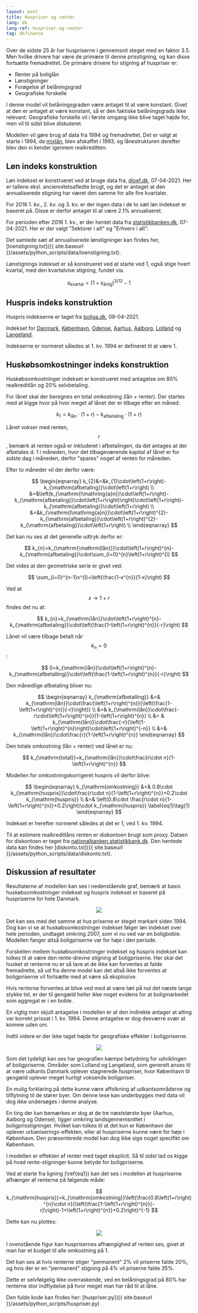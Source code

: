 ```yaml
---
layout: post
title: Huspriser og renter
lang: dk
lang-ref: huspriser-og-renter
tag: dkfinance
---
```


Over de sidste 25 år har huspriserne i gennemsnit steget med en faktor 3.5.
Men hvilke drivere har være de primære til denne prisstigning, og kan disse fortsætte fremadrettet.
De primære drivere for stigning af huspriser er:

* Renter på boliglån
* Lønstigninger
* Forøgelse af belåningsgrad
* Geografiske forskelle

I denne model vil belåningsgraden være antaget til at være konstant.
Givet at den er antaget at være konstant, så er den faktiske belåningsgrads ikke relevant.
Geografiske forskelle vil i første omgang ikke blive taget højde for, men vil til sidst blive diskuteret.

Modellen vil gøre brug af data fra 1994 og fremadrettet.
Det er valgt at starte i 1994, da [mixlån](https://da.wikipedia.org/wiki/Mixl%C3%A5n), blev afskaffet i 1993, og lånestrukturen derefter blev den vi kender igennem realkreditten.

## Løn indeks konstruktion

Løn indekset er konstrueret ved at bruge data fra, [djoef.dk](https://www.djoef.dk/r-aa-dgivning/l-oe-n/l-oe-nforhandling/loenudvikling19922015forprivatansatte.aspx#IL-oe-nudvikling--19922016--for--privatansatte--dj-oe-fere), 07-04-2021.
Her er tallene eksl. anciennitetsafledte brugt, og det er antaget at den annualiserede stigning har været den samme for alle fire kvartaler.

For 2016 1. kv., 2. kv. og 3. kv. er der ingen data i de to sæt løn indekset er baseret på.
Disse er derfor antaget til at være 2.1% annualiseret.

For perioden efter 2016 1. kv., er der hentet data fra [statistikbanken.dk](https://www.statistikbanken.dk/statbank5a/selectvarval/define.asp?PLanguage=0&subword=tabsel&MainTable=SBLON1&PXSId=214666&tablestyle=&ST=SD&buttons=0), 07-04-2021.
Her er der valgt "Sektorer i alt" og "Erhverv i alt".

Det samlede sæt af annualiserede lønstigninger kan findes her, [loenstigning.txt]({{ site.baseurl }}/assets/python_scripts/data/loenstigning.txt).

Lønstignings indekset er så konstrueret ved at starte ved 1, også stige hvert kvartal, med den kvartalvise stigning, fundet via.

$$ s_\mathrm{kvartal} = \left( 1 + s_\mathrm{årlig} \right)^{3/12} - 1 $$

## Huspris indeks konstruktion

Huspris indekserne er taget fra [boliga.dk](https://www.boliga.dk/boligpriser), 09-04-2021.

Indekset for [Danmark](https://www.boliga.dk/boligpriser/resultater?area=72000&type=0&data=0),
[København](https://www.boliga.dk/boligpriser/resultater?area=77101&type=0&data=0),
[Odense](https://www.boliga.dk/boligpriser/resultater?area=77461&type=0&data=0),
[Aarhus](https://www.boliga.dk/boligpriser/resultater?area=77751&type=0&data=0),
[Aalborg](https://www.boliga.dk/boligpriser/resultater?area=77851&type=0&data=0),
[Lolland](https://www.boliga.dk/boligpriser/resultater?area=77360&type=0&data=0) og
[Langeland](https://www.boliga.dk/boligpriser/resultater?area=77482&type=0&data=0).

Indekserne er normeret således at 1. kv. 1994 er defineret til at være 1.

## Huskøbsomkostninger indeks konstruktion

Huskøbsomkostninger indekset er konstrueret med antagelse om 80% realkreditlån og 20% selvbetaling.

For lånet skal der beregnes en total omkostning (lån + renter).
Der startes med at kigge hvor på hvor meget af lånet der er tilbage efter en måned:

$$ k_{1}=k_{\mathrm{lån}}\cdot\left(1+r\right)-k_{\mathrm{afbetaling}}\cdot\left(1+r\right) $$

Lånet vokser med renten, $$r$$, bemærk at renten også er inkluderet i afbetalingen, da det antages at der afbetales d. 1 i måneden,
hvor det tilbageværende kapital af lånet er for sidste dag i måneden, derfor "spares" noget af renten for måneden.

Efter to måneder vil der derfor være:

$$ \begin{eqnarray}
   k_{2}&=&k_{1}\cdot\left(1+r\right)-k_{\mathrm{afbetaling}}\cdot\left(1+r\right) \\
   &=&\left(k_{\mathrm{l\mathring{a}n}}\cdot\left(1+r\right)-k_{\mathrm{afbetaling}}\cdot\left(1+r\right)\right)\cdot\left(1+r\right)-k_{\mathrm{afbetaling}}\cdot\left(1+r\right) \\
   &=&k_{\mathrm{l\mathring{a}n}}\cdot\left(1+r\right)^{2}-k_{\mathrm{afbetaling}}\cdot\left(1+r\right)^{2}-k_{\mathrm{afbetaling}}\cdot\left(1+r\right) \\
\end{eqnarray} $$

Det kan nu ses at det generelle udtryk derfor er:

$$ k_{n}=k_{\mathrm{\mathrm{lån}}}\cdot\left(1+r\right)^{n}-k_{\mathrm{afbetaling}}\cdot\sum_{l=0}^{n}\left(1+r\right)^{l} $$

Det vides at den geometriske serie er givet ved:

$$ \sum_{l=0}^{n-1}x^{l}=\left(\frac{1-x^{n}}{1-x}\right) $$

Ved at $$x\rightarrow 1+r$$ findes det nu at:

$$ k_{n}=k_{\mathrm{lån}}\cdot\left(1+r\right)^{n}-k_{\mathrm{afbetaling}}\cdot\left(\frac{1-\left(1+r\right)^{n}}{-r}\right) $$

Lånet vil være tilbage betalt når $$k_{n}=0$$:

$$ 0=k_{\mathrm{lån}}\cdot\left(1+r\right)^{n}-k_{\mathrm{afbetalling}}\cdot\left(\frac{1-\left(1+r\right)^{n}}{-r}\right) $$

Den månedlige afbetaling bliver nu:

$$ \begin{eqnarray}
    k_{\mathrm{afbetalling}} &=& k_{\mathrm{lån}}\cdot\frac{\left(1+r\right)^{n}}{\left(\frac{1-\left(1+r\right)^{n}}{-r}\right)} \\
    &=& k_{\mathrm{lån}}\cdot\frac{-r\cdot\left(1+r\right)^{n}}{1-\left(1+r\right)^{n}} \\
    &= & k_{\mathrm{lån}}\cdot\frac{-r}{\left(1-\left(1+r\right)^{n}\right)\cdot\left(1+r\right)^{-n}} \\
    &=& k_{\mathrm{lån}}\cdot\frac{r}{1-\left(1+r\right)^{n}}
\end{eqnarray} $$

Den totale omkostning (lån + renter) ved lånet er nu:

$$ k_{\mathrm{total}}=k_{\mathrm{lån}}\cdot\frac{r\cdot n}{1-\left(1+r\right)^{n}} $$

Modellen for omkostningskorrigeret huspris vil derfor blive:

$$ \begin{eqnarray}
   k_{\mathrm{omkostning}} &=& 0.8\cdot k_{\mathrm{huspris}}\cdot\frac{r\cdot n}{1-\left(1+r\right)^{n}}+0.2\cdot k_{\mathrm{huspris}} \\
   &=& \left(0.8\cdot \frac{r\cdot n}{1-\left(1+r\right)^{n}}+0.2\right)\cdot k_{\mathrm{huspris}} \label{eq1}\tag{1}
\end{eqnarray} $$

Indekset er herefter normeret således at det er 1, ved 1. kv. 1994.

Til at estimere realkreditlåns renten er diskontoen brugt som proxy.
Dataen for diskontoen er taget fra [nationalbanken.statistikbank.dk](https://nationalbanken.statistikbank.dk/nbf/98214).
Den hentede data kan findes her [diskonto.txt]({{ site.baseurl }}/assets/python_scripts/data/diskonto.txt).

## Diskussion af resultater

Resultaterne af modellen kan ses i nedenstående graf, bemærk at basis huskøbsomkostninger indekset og huspris indekset er baseret på huspriserne for hele Danmark.

<p align="center">
<img src="{{ site.baseurl }}/assets/plots/huspris_indekser.svg">
</p>

Det kan ses med det samme at hus priserne er steget markant siden 1994.
Dog kan vi se at huskøbsomkostninger indekset følger løn indekset over hele perioden, undtaget omkring 2007, som vi nu ved var en boligboble.
Modellen fanger altså boligpriserne var for høje i den periode.

Forskellen mellem huskøbsomkostninger indekset og huspris indekset kan tolkes til at være den rente-drevne stigning af boligpriserne.
Her skal det husket at renterne nu er så lave at de ikke kan forventes at falde fremadrette, så ud fra denne model kan det altså ikke forventes at boligpriserne vil fortsætte med at være så eksplosive.

Hvis renterne forventes at blive ved med at være tæt på nul det næste lange stykke tid, er der til gengæld heller ikke noget evidens for at boligmarkedet som aggregat er i en boble.

En vigtig men skjult antagelse i modellen er at den indirekte antager at alting var korrekt prissat i 1. kv. 1994.
Denne antagelse er dog desværre svær at komme uden om.

Indtil videre er der ikke taget højde for geografiske effekter i boligpriserne.

<p align="center">
<img src="{{ site.baseurl }}/assets/plots/geografiske_forskelle.svg">
</p>

Som det tydeligt kan ses har geografien kæmpe betydning for udviklingen af boligpriserne.
Områder som Lolland og Langeland, som generelt anses til at være udkants Danmark oplever stagnerede huspriser, hvor København til gengæld oplever meget hurtigt voksende boligpriser.

En mulig forklaring på dette kunne være affolkning af udkantsområderne og tilflytning til de stører byer.
Om denne tese kan underbygges med data vil dog ikke undersøges i denne analyse.

En ting der kan bemærkes er dog at de tre næststørste byer (Aarhus, Aalborg og Odense), ligger omkring landsgennemsnittet i boligprisstigninger.
Hvilket kan tolkes til at det kun er København der oplever urbaniserings-effekten, eller at huspriserne kunne være for høje i København.
Den præsenterede model kan dog ikke sige noget specifikt om København.

I modellen er effekten af renter med taget eksplicit.
Så til sidst lad os kigge på hvad rente-stigninger kunne betyde for boligpriserne.

Ved at starte fra ligning (\ref{eq1}) kan det ses i modellen at huspriserne afhænger af renterne på følgende måde:

$$ k_{\mathrm{huspris}}=k_{\mathrm{omkostning}}\left(\frac{0.8\left(1+r\right)^{n}\cdot n}{\left(\frac{1-\left(1+r\right)^{n}}{-r}\right)-1+\left(1+r\right)^{n}}+0.2\right)^{-1} $$

Dette kan nu plottes:

<p align="center">
<img src="{{ site.baseurl }}/assets/plots/huspris_rente_funktion.svg">
</p>

I ovenstående figur kan husprisernes afhængighed af renten ses, givet at man har et budget til alle omkostning på 1.

Det kan ses at hvis renterne stiger "permanent" 2% vil priserne falde 20%, og hvis der er en "permanent" stigning på 4% vil priserne falde 35%.

Dette er selvfølgelig ikke overraskende, ved en belåningsgrad på 80% har renterne stor indflydelse på hvor meget man har råd til at låne.

Den fulde kode kan findes her: [huspriser.py]({{ site.baseurl }}/assets/python_scripts/huspriser.py)
